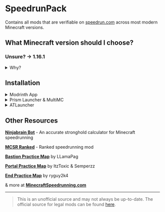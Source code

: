 # SpeedrunPack

Contains all mods that are verifiable on [speedrun.com](https://www.speedrun.com/mc) across most modern Minecraft versions.

## What Minecraft version should I choose?

### Unsure? -> 1.16.1

<details><summary>Why?</summary>
You might think you should use the lastest version of Minecraft, but there are many reasons that make **1.16.1 the most popular version for speedrunning**. Not only is it **the fastest version of the game**, it also **relies way less on RNG** to complete a run compared to newer versions.

Because of this, **1.16.1 gets the most support** when it comes to speedrunning specific mods, resources, and guides. At the moment, 1.16.1 is **the only version to have the _SeedQueue_ mod**, which is a single-instance way to generate many worlds at the same time, making resetting much faster and easier.

However, other versions of Minecraft are still popular to speedrun. **1.15.2** is popular due to being the **last version before The Nether Update**, which dramatically changed Minecraft speedruns. This means that the speedrun route for 1.15.2 and older is very different to newer versions of the game.

Of course, if you still want to speedrun the latest versions of the game, go ahead! Just know that it will be very different to what most people play; you will find piglin brutes in bastions, the rates at which you get ender pearls from piglins are much worse, the new world generation makes getting to the nether difficult, the F3 pie chart works differently, and much more.
</details>


## Installation

<details><summary>Modrinth App</summary>

### Browse -> Search for SpeedrunPack -> Click Install
> Optionally, navigate to the Versions tab to select a version to install

</details>

<details><summary>Prism Launcher & MultiMC</summary>

### Add Instance -> Modrinth -> Search for SpeedrunPack -> Select OK
> Optionally, select a version to install in the dropdown

</details>

<details><summary>ATLauncher</summary>

### Packs -> Modrinth -> Search for SpeedrunPack -> New Instance -> Install
> Optionally, select a version to install in the dropdown

</details>

## Other Resources

**[Ninjabrain Bot](https://github.com/Ninjabrain1/Ninjabrain-Bot)** - An accurate stronghold calculator for Minecraft speedrunning

**[MCSR Ranked](https://modrinth.com/mod/mcsr-ranked)** - Ranked speedrunning mod

**[Bastion Practice Map](https://github.com/LlamaPag/bastion/releases/latest)** by LLamaPag

**[Portal Practice Map](https://github.com/Semperzz/Portal-Practice/releases/latest)** by ItzToxic & Semperzz

**[End Practice Map](https://github.com/ryguy2k4/ryguy2k4endpractice/releases/latest)** by ryguy2k4

& more at **[MinecraftSpeedrunning.com](https://www.minecraftspeedrunning.com/public-resources)**

---

> This is an unofficial source and may not always be up-to-date. The official source for legal mods can be found [here](https://mods.tildejustin.dev).
